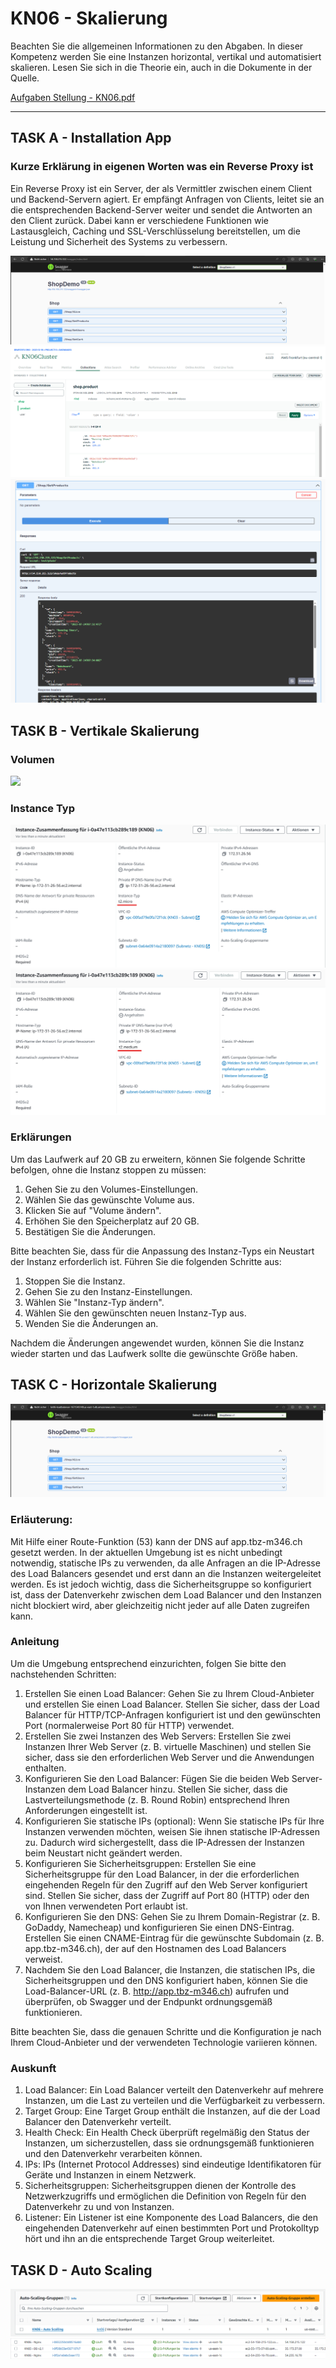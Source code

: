 # KN06 - Skalierung

Beachten Sie die allgemeinen Informationen zu den Abgaben.
In dieser Kompetenz werden Sie eine Instanzen horizontal, vertikal und automatisiert skalieren. 
Lesen Sie sich in die Theorie ein, auch in die Dokumente in der Quelle.

[Aufgaben Stellung - KN06.pdf](/KN00/Content/KN06.pdf)

---

## TASK A - Installation App 

### Kurze Erklärung in eigenen Worten was ein Reverse Proxy ist
Ein Reverse Proxy ist ein Server, der als Vermittler zwischen einem Client und Backend-Servern agiert. Er empfängt Anfragen von Clients, leitet sie an die entsprechenden Backend-Server weiter und sendet die Antworten an den Client zurück. Dabei kann er verschiedene Funktionen wie Lastausgleich, Caching und SSL-Verschlüsselung bereitstellen, um die Leistung und Sicherheit des Systems zu verbessern.

![](/KN06/Content/Task%20A/ProceedIP.png)
![](/KN06/Content/Task%20A/Collections.png)
![](/KN06/Content/Task%20A/Swagger.png)

## TASK B - Vertikale Skalierung

### Volumen
![](/KN06/Content/Task%20B/Speciherplatzänderung.png)

### Instance Typ
![](/KN06/Content/Task%20B/t2micro%20vorher.png)
![](/KN06/Content/Task%20B/t2Meidum.png)

### Erklärungen
Um das Laufwerk auf 20 GB zu erweitern, können Sie folgende Schritte befolgen, ohne die Instanz stoppen zu müssen:

1. Gehen Sie zu den Volumes-Einstellungen.
2. Wählen Sie das gewünschte Volume aus.
3. Klicken Sie auf "Volume ändern".
4. Erhöhen Sie den Speicherplatz auf 20 GB.
5. Bestätigen Sie die Änderungen.

Bitte beachten Sie, dass für die Anpassung des Instanz-Typs ein Neustart der Instanz erforderlich ist. Führen Sie die folgenden Schritte aus:

1. Stoppen Sie die Instanz.
2. Gehen Sie zu den Instanz-Einstellungen.
3. Wählen Sie "Instanz-Typ ändern".
4. Wählen Sie den gewünschten neuen Instanz-Typ aus.
5. Wenden Sie die Änderungen an.

Nachdem die Änderungen angewendet wurden, können Sie die Instanz wieder starten und das Laufwerk sollte die gewünschte Größe haben.

## TASK C - Horizontale Skalierung

![](/KN06/Content/Task%20C/Loadbalancer.png)

### Erläuterung:
Mit Hilfe einer Route-Funktion (53) kann der DNS auf app.tbz-m346.ch gesetzt werden.
In der aktuellen Umgebung ist es nicht unbedingt notwendig, statische IPs zu verwenden, da alle Anfragen an die IP-Adresse des Load Balancers gesendet und erst dann an die Instanzen weitergeleitet werden.
Es ist jedoch wichtig, dass die Sicherheitsgruppe so konfiguriert ist, dass der Datenverkehr zwischen dem Load Balancer und den Instanzen nicht blockiert wird, aber gleichzeitig nicht jeder auf alle Daten zugreifen kann.

### Anleitung

Um die Umgebung entsprechend einzurichten, folgen Sie bitte den nachstehenden Schritten:

1. Erstellen Sie einen Load Balancer: Gehen Sie zu Ihrem Cloud-Anbieter und erstellen Sie einen Load Balancer. Stellen Sie sicher, dass der Load Balancer für HTTP/TCP-Anfragen konfiguriert ist und den gewünschten Port (normalerweise Port 80 für HTTP) verwendet.
2. Erstellen Sie zwei Instanzen des Web Servers: Erstellen Sie zwei Instanzen Ihrer Web Server (z. B. virtuelle Maschinen) und stellen Sie sicher, dass sie den erforderlichen Web Server und die Anwendungen enthalten.
3. Konfigurieren Sie den Load Balancer: Fügen Sie die beiden Web Server-Instanzen dem Load Balancer hinzu. Stellen Sie sicher, dass die Lastverteilungsmethode (z. B. Round Robin) entsprechend Ihren Anforderungen eingestellt ist.
4. Konfigurieren Sie statische IPs (optional): Wenn Sie statische IPs für Ihre Instanzen verwenden möchten, weisen Sie ihnen statische IP-Adressen zu. Dadurch wird sichergestellt, dass die IP-Adressen der Instanzen beim Neustart nicht geändert werden.
5. Konfigurieren Sie Sicherheitsgruppen: Erstellen Sie eine Sicherheitsgruppe für den Load Balancer, in der die erforderlichen eingehenden Regeln für den Zugriff auf den Web Server konfiguriert sind. Stellen Sie sicher, dass der Zugriff auf Port 80 (HTTP) oder den von Ihnen verwendeten Port erlaubt ist.
6. Konfigurieren Sie den DNS: Gehen Sie zu Ihrem Domain-Registrar (z. B. GoDaddy, Namecheap) und konfigurieren Sie einen DNS-Eintrag. Erstellen Sie einen CNAME-Eintrag für die gewünschte Subdomain (z. B. app.tbz-m346.ch), der auf den Hostnamen des Load Balancers verweist.
7. Nachdem Sie den Load Balancer, die Instanzen, die statischen IPs, die Sicherheitsgruppen und den DNS konfiguriert haben, können Sie die Load-Balancer-URL (z. B. http://app.tbz-m346.ch) aufrufen und überprüfen, ob Swagger und der Endpunkt ordnungsgemäß funktionieren.

Bitte beachten Sie, dass die genauen Schritte und die Konfiguration je nach Ihrem Cloud-Anbieter und der verwendeten Technologie variieren können.

### Auskunft

1. Load Balancer: Ein Load Balancer verteilt den Datenverkehr auf mehrere Instanzen, um die Last zu verteilen und die Verfügbarkeit zu verbessern.
2. Target Group: Eine Target Group enthält die Instanzen, auf die der Load Balancer den Datenverkehr verteilt.
3. Health Check: Ein Health Check überprüft regelmäßig den Status der Instanzen, um sicherzustellen, dass sie ordnungsgemäß funktionieren und den Datenverkehr verarbeiten können.
4. IPs: IPs (Internet Protocol Addresses) sind eindeutige Identifikatoren für Geräte und Instanzen in einem Netzwerk.
5. Sicherheitsgruppen: Sicherheitsgruppen dienen der Kontrolle des Netzwerkzugriffs und ermöglichen die Definition von Regeln für den Datenverkehr zu und von Instanzen.
6. Listener: Ein Listener ist eine Komponente des Load Balancers, die den eingehenden Datenverkehr auf einen bestimmten Port und Protokolltyp hört und ihn an die entsprechende Target Group weiterleitet.

## TASK D - Auto Scaling
![Auto Scaling](/KN06/Content/Task%20D/AutoScailing%20Groupe.png)
![](/KN06/Content/Task%20D/Instances.png)